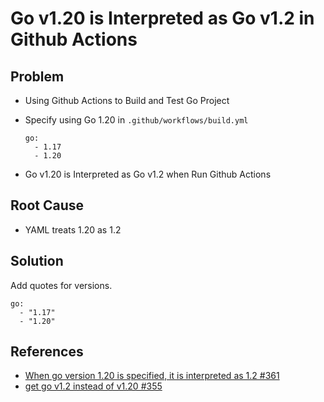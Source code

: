 # Go v1.20 is Interpreted as Go v1.2 in Github Actions

## Problem
* Using Github Actions to Build and Test Go Project
* Specify using Go 1.20 in `.github/workflows/build.yml`

  ```
  go:
    - 1.17
    - 1.20
  ```
* Go v1.20 is Interpreted as Go v1.2 when Run Github Actions

## Root Cause
* YAML treats 1.20 as 1.2

## Solution
Add quotes for versions.

```
go:
  - "1.17"
  - "1.20"
```

## References
* [When go version 1.20 is specified, it is interpreted as 1.2 #361](https://github.com/actions/setup-go/issues/361)
* [get go v1.2 instead of v1.20 #355](https://github.com/actions/setup-go/issues/355)

